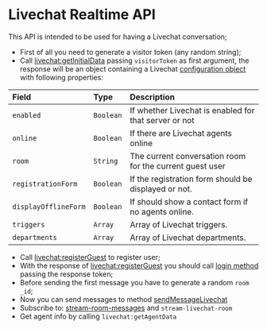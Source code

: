 # Livechat Realtime API

This API is intended to be used for having a Livechat conversation;

- First of all you need to generate a visitor token (any random string);
- Call [livechat:getInitialData](getinitialdata/) passing `visitorToken` as first argument, the response will be an object containing a Livechat [configuration object](getinitialdata/#response) with following properties:

| Field | Type | Description |
| :--- | :--- | :--- |
| `enabled` | `Boolean` | If whether Livechat is enabled for that server or not |
| `online` | `Boolean` | If there are Livechat agents online |
| `room` | `String` | The current conversation room for the current guest user |
| `registrationForm` | `Boolean` | If the registration form should be displayed or not. |
| `displayOfflineForm` | `Boolean` | If should show a contact form if no agents online. |
| `triggers` | `Array` | Array of Livechat triggers. |
| `departments` | `Array` | Array of Livechat departments. |

- Call [livechat:registerGuest](registerguest/) to register user;
- With the response of [livechat:registerGuest](registerguest/) you should call [login method](../method-calls/login/) passing the response token;
- Before sending the first message you have to generate a random `room _id`;
- Now you can send messages to method [sendMessageLivechat](sendmessagelivechat/)
- Subscribe to: [stream-room-messages](../subscriptions/stream-room-messages/) and `stream-livechat-room`
- Get agent info by calling `livechat:getAgentData`
